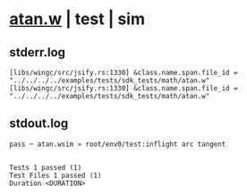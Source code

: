 # [atan.w](../../../../../../examples/tests/sdk_tests/math/atan.w) | test | sim

## stderr.log
```log
[libs/wingc/src/jsify.rs:1330] &class.name.span.file_id = "../../../../examples/tests/sdk_tests/math/atan.w"
[libs/wingc/src/jsify.rs:1330] &class.name.span.file_id = "../../../../examples/tests/sdk_tests/math/atan.w"
```

## stdout.log
```log
pass ─ atan.wsim » root/env0/test:inflight arc tangent
 
 
Tests 1 passed (1)
Test Files 1 passed (1)
Duration <DURATION>
```


